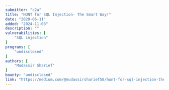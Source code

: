 ```yaml
---
submitter: "c2a"
title: "HUNT for SQL Injection- The Smart Way!"
date: "2020-06-11"
added: "2024-11-03"
description: ""
vulnerabilities: [
    "SQL injection"
]
programs: [
    "undisclosed"
]
authors: [
    "Mudassir Sharief"
]
bounty: "undisclosed"
link: "https://medium.com/@mudassirsharief58/hunt-for-sql-injection-the-smart-way-db85243a4e90"
---
```




